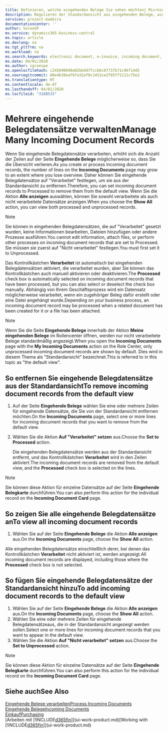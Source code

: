 ```yaml
---
title: Definieren, welche eingehenden Belege Sie sehen möchten| Microsoft Docs
description: Regulieren der Standardansicht aus eingehenden Belege, wie Erechnungen, um die Übersicht verarbeiteten und nicht verarbeiteten Datensätzen zu verbessern.
services: project-madeira
documentationcenter: ''
author: SorenGP
ms.service: dynamics365-business-central
ms.topic: article
ms.devlang: na
ms.tgt_pltfrm: na
ms.workload: na
ms.search.keywords: electronic document, e-invoice, incoming document, OCR, ecommerce, document exchange, import invoice
ms.date: 04/01/2020
ms.author: sgroespe
ms.openlocfilehash: c245690690a02bb4d7fccb6c07737b71c96f14d5
ms.sourcegitcommit: 88e4b30eaf6fa32af0c1452ce2f85ff1111c75e2
ms.translationtype: HT
ms.contentlocale: de-AT
ms.lasthandoff: 04/01/2020
ms.locfileid: "3188533"
---
```

# <a name="manage-many-incoming-document-records"></a><span data-ttu-id="6e526-103">Mehrere eingehende Belegdatensätze verwalten</span><span class="sxs-lookup"><span data-stu-id="6e526-103">Manage Many Incoming Document Records</span></span>
<span data-ttu-id="6e526-104">Wenn Sie eingehende Belegdatensätze verarbeiten, erhöht sich die Anzahl der Zeilen auf der Seite **Eingehende Belege** möglicherweise so, dass Sie die Übersicht verlieren.</span><span class="sxs-lookup"><span data-stu-id="6e526-104">As you create or process incoming document records, the number of lines on the **Incoming Documents** page may grow to an extent where you lose overview.</span></span> <span data-ttu-id="6e526-105">Daher können Sie eingehende Belegdatensätze auf "Verarbeitet" festlegen, um sie aus der Standardansicht zu entfernen.</span><span class="sxs-lookup"><span data-stu-id="6e526-105">Therefore, you can set incoming document records to Processed to remove them from the default view.</span></span> <span data-ttu-id="6e526-106">Wenn Sie die Aktion **Alle anzeigen** auswählen, können Sie sowohl verarbeitete als auch nicht verarbeitete Datensätze anzeigen.</span><span class="sxs-lookup"><span data-stu-id="6e526-106">When you choose the **Show All** action, you can view both processed and unprocessed records.</span></span>

> [!NOTE]  
>   <span data-ttu-id="6e526-107">Sie können in eingehenden Belegdatensätzen, die auf "Verarbeitet" gesetzt wurden, keine Informationen bearbeiten, Dateien hinzufügen oder andere Prozesse ausführen.</span><span class="sxs-lookup"><span data-stu-id="6e526-107">You cannot edit information, attach files, or perform other processes on incoming document records that are set to Processed.</span></span> <span data-ttu-id="6e526-108">Sie müssen sie zuerst auf "Nicht verarbeitet" festlegen.</span><span class="sxs-lookup"><span data-stu-id="6e526-108">You must first set it to Unprocessed.</span></span>

<span data-ttu-id="6e526-109">Das Kontrollkästchen **Verarbeitet** ist automatisch bei eingehenden Belegdatensätzen aktiviert, die verarbeitet wurden, aber Sie können das Kontrollkästchen auch manuell aktivieren oder deaktivieren.</span><span class="sxs-lookup"><span data-stu-id="6e526-109">The **Processed** check box is automatically selected on incoming document records that have been processed, but you can also select or deselect the check box manually.</span></span> <span data-ttu-id="6e526-110">Abhängig von Ihrem Geschäftsprozess wird ein Datensatz möglicherweise verarbeitet, wenn ein zugehöriger Beleg dafür erstellt oder eine Datei angehängt wurde.</span><span class="sxs-lookup"><span data-stu-id="6e526-110">Depending on your business process, an incoming document record may be processed when a related document has been created for it or a file has been attached.</span></span>

> [!NOTE]  
>   <span data-ttu-id="6e526-111">Wenn Sie die Seite **Eingehende Belege** innerhalb der Aktion **Meine eingehenden Belege** im Rollencenter öffnen, werden nur nicht verarbeitete Belege standardmäßig angezeigt.</span><span class="sxs-lookup"><span data-stu-id="6e526-111">When you open the **Incoming Documents** page with the **My Incoming Documents** action on the Role Center, only unprocessed incoming document records are shown by default.</span></span> <span data-ttu-id="6e526-112">Dies wird in diesem Thema als "Standardansicht" bezeichnet.</span><span class="sxs-lookup"><span data-stu-id="6e526-112">This is referred to in this topic as "the default view".</span></span>

## <a name="to-remove-incoming-document-records-from-the-default-view"></a><span data-ttu-id="6e526-113">So entfernen Sie eingehende Belegdatensätze aus der Standardansicht</span><span class="sxs-lookup"><span data-stu-id="6e526-113">To remove incoming document records from the default view</span></span>
1. <span data-ttu-id="6e526-114">Auf der Seite **Eingehende Belege** wählen Sie eine oder mehrere Zeilen für eingehende Datensätze, die Sie von der Standardansicht entfernen möchten.</span><span class="sxs-lookup"><span data-stu-id="6e526-114">On the **Incoming Documents** page, select one or more lines for incoming document records that you want to remove from the default view.</span></span>
2. <span data-ttu-id="6e526-115">Wählen Sie die Aktion **Auf "Verarbeitet" setzen** aus.</span><span class="sxs-lookup"><span data-stu-id="6e526-115">Choose the **Set to Processed** action.</span></span>

    <span data-ttu-id="6e526-116">Die eingehenden Belegdatensätze werden aus der Standardansicht entfernt, und das Kontrollkästchen **Verarbeitet** wird in den Zeilen aktiviert.</span><span class="sxs-lookup"><span data-stu-id="6e526-116">The incoming document records are removed from the default view, and the **Processed** check box is selected on the lines.</span></span>

> [!NOTE]  
>   <span data-ttu-id="6e526-117">Sie können diese Aktion für einzelne Datensätze auf der Seite **Eingehende Belegkarte** durchführen.</span><span class="sxs-lookup"><span data-stu-id="6e526-117">You can also perform this action for the individual record on the **Incoming Document Card** page.</span></span>

## <a name="to-view-all-incoming-document-records"></a><span data-ttu-id="6e526-118">So zeigen Sie alle eingehende Belegdatensätze an</span><span class="sxs-lookup"><span data-stu-id="6e526-118">To view all incoming document records</span></span>
1. <span data-ttu-id="6e526-119">Wählen Sie auf der Seite **Eingehende Belege** die Aktion **Alle anzeigen** aus.</span><span class="sxs-lookup"><span data-stu-id="6e526-119">On the **Incoming Documents** page, choose the **Show All** action.</span></span>

<span data-ttu-id="6e526-120">Alle eingehenden Belegdatensätze einschließlich derer, bei denen das Kontrollkästchen **Verarbeitet** nicht aktiviert ist, werden angezeigt.</span><span class="sxs-lookup"><span data-stu-id="6e526-120">All incoming document records are displayed, including those where the **Processed** check box is not selected.</span></span>

## <a name="to-add-incoming-document-records-to-the-default-view"></a><span data-ttu-id="6e526-121">So fügen Sie eingehende Belegdatensätze der Standardansicht hinzu</span><span class="sxs-lookup"><span data-stu-id="6e526-121">To add incoming document records to the default view</span></span>
1. <span data-ttu-id="6e526-122">Wählen Sie auf der Seite **Eingehende Belege** die Aktion **Alle anzeigen** aus.</span><span class="sxs-lookup"><span data-stu-id="6e526-122">On the **Incoming Documents** page, choose the **Show All** action.</span></span>
2. <span data-ttu-id="6e526-123">Wählen Sie eine oder mehrere Zeilen für eingehende Belegdatensätzeaus, die in der Standardansicht angezeigt werden sollen.</span><span class="sxs-lookup"><span data-stu-id="6e526-123">Select one or more lines for incoming document records that you want to appear in the default view.</span></span>
3. <span data-ttu-id="6e526-124">Wählen Sie die Aktion **Auf "Nicht verarbeitet" setzen** aus.</span><span class="sxs-lookup"><span data-stu-id="6e526-124">Choose the **Set to Unprocessed** action.</span></span>  

> [!NOTE]  
>   <span data-ttu-id="6e526-125">Sie können diese Aktion für einzelne Datensätze auf der Seite **Eingehende Belegkarte** durchführen.</span><span class="sxs-lookup"><span data-stu-id="6e526-125">You can also perform this action for the individual record on the **Incoming Document Card** page.</span></span>

## <a name="see-also"></a><span data-ttu-id="6e526-126">Siehe auch</span><span class="sxs-lookup"><span data-stu-id="6e526-126">See Also</span></span>
[<span data-ttu-id="6e526-127">Eingehende Belege verarbeiten</span><span class="sxs-lookup"><span data-stu-id="6e526-127">Process Incoming Documents</span></span>](across-process-income-documents.md)  
[<span data-ttu-id="6e526-128">Eingehende Belege</span><span class="sxs-lookup"><span data-stu-id="6e526-128">Incoming Documents</span></span>](across-income-documents.md)  
[<span data-ttu-id="6e526-129">Einkauf</span><span class="sxs-lookup"><span data-stu-id="6e526-129">Purchasing</span></span>](purchasing-manage-purchasing.md)  
<span data-ttu-id="6e526-130">[Arbeiten mit [!INCLUDE[d365fin](includes/d365fin_md.md)]](ui-work-product.md)</span><span class="sxs-lookup"><span data-stu-id="6e526-130">[Working with [!INCLUDE[d365fin](includes/d365fin_md.md)]](ui-work-product.md)</span></span>
